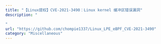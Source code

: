 ```yaml
---
title: "【Linux提权】CVE-2021-3490：Linux kernel 缓冲区错误漏洞"
description: "

"
url: "https://github.com/chompie1337/Linux_LPE_eBPF_CVE-2021-3490"
category: "Miscellaneous"
---
```

